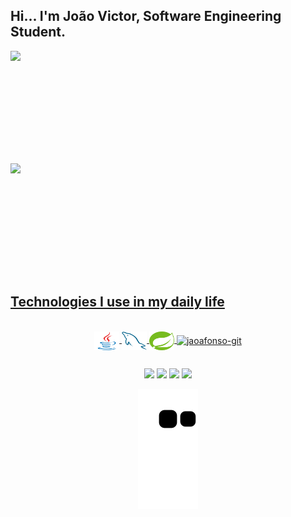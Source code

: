 ## Hi... I'm João Victor, Software Engineering Student.

<div align="center">
  <a href="https://github.com/jaoafonso">
  <img height="180em" src="https://github-readme-stats.vercel.app/api?username=jaoafonso&show_icons=true&theme=dark&include_all_commits=true&count_private=true" style="display: block;"/>
  <img height="180em" src="https://github-readme-stats.vercel.app/api/top-langs/?username=jaoafonso&layout=compact&theme=dark" style="display: block;"/>
</div>

## Technologies I use in my daily life

<div style="display: inline_block" align="center"><br>
  <img align="center" alt="jaoafonso-java" height="30" width="40" src="https://raw.githubusercontent.com/devicons/devicon/master/icons/java/java-original.svg">
  <img align="center" alt="jaoafonso-mysql" height="30" width="40" src="https://raw.githubusercontent.com/devicons/devicon/master/icons/mysql/mysql-original.svg">
  <img align="center" alt="jaoafonso-spring" height="30" width="40" src="https://raw.githubusercontent.com/devicons/devicon/master/icons/spring/spring-original.svg">
  <img align="center" alt="jaoafonso-git" height="30" width="40" src="https://cdn.jsdelivr.net/gh/devicons/devicon/icons/git/git-original.svg">
</div>

##

<div align="center">
  <a href="https://www.instagram.com/jaoafonsokkj/" target="_blank" rel="noopener noreferrer"><img src="https://img.shields.io/badge/-Instagram-%23E4405F?style=for-the-badge&logo=instagram&logoColor=white" target="_blank"></a>
  <a href = "mailto:devjaoafonso@gmail.com"><img src="https://img.shields.io/badge/-Gmail-%23333?style=for-the-badge&logo=gmail&logoColor=white" target="_blank"></a>
  <a href="https://www.linkedin.com/in/devjaoafonso/" target="_blank" rel="noopener noreferrer"><img src="https://img.shields.io/badge/-LinkedIn-%230077B5?style=for-the-badge&logo=linkedin&logoColor=white" target="_blank"></a>
  <a href="https://www.canva.com/design/DAFSxe9i_RY/mKt_yfOOSVXbd4JudJRhVg/view?utm_content=DAFSxe9i_RY&utm_campaign=designshare&utm_medium=link2&utm_source=s" target="_blank" rel="noopener noreferrer"><img src="https://img.shields.io/badge/CV-green?style=for-the-badge&logo=canva&logoColor=white" target="_blank"></a> 
  
  ![Snake animation](https://github.com/jaoafonso/jaoafonso/blob/output/github-contribution-grid-snake.svg)
</div>
